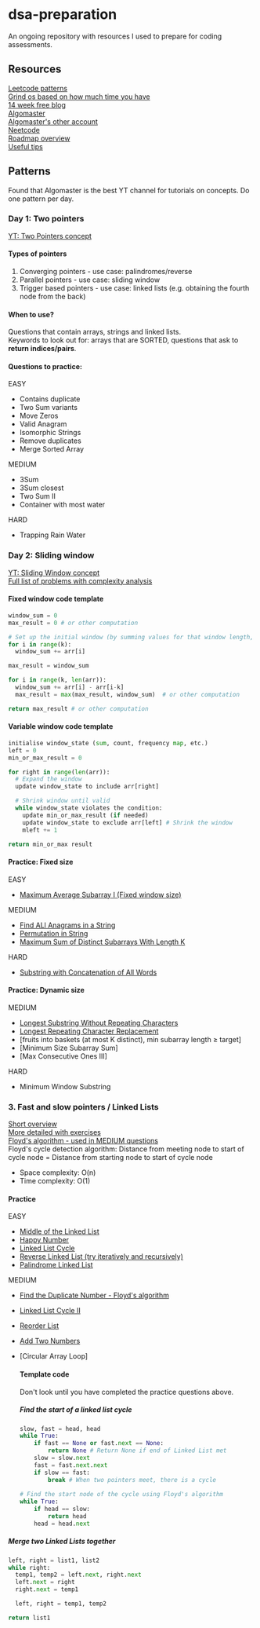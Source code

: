 # dsa-preparation
An ongoing repository with resources I used to prepare for coding assessments.

## Resources
[Leetcode patterns](https://seanprashad.com/leetcode-patterns)  
[Grind os based on how much time you have](https://www.techinterviewhandbook.org/grind75/?weeks=26)  
[14 week free blog](https://veedaily19.substack.com/p/master-dsa-in-14-weeks?open=false#§week-two-pointers-and-fast-and-slow-pointers)  
[Algomaster](https://algomaster.io/practice/dsa-patterns)  
[Algomaster's other account](https://youtu.be/DjYZk8nrXVY?si=c-yEpxZ9WHwaxSq7)  
[Neetcode](https://neetcode.io/practice)  
[Roadmap overview](https://roadmap.sh/datastructures-and-algorithms)  
[Useful tips](https://aman.ai/code/)

## Patterns
Found that Algomaster is the best YT channel for tutorials on concepts. Do one pattern per day.  
### Day 1: Two pointers
[YT: Two Pointers concept](https://www.youtube.com/watch?v=QzZ7nmouLTI)

#### Types of pointers
1. Converging pointers - use case: palindromes/reverse
2. Parallel pointers - use case: sliding window
3. Trigger based pointers - use case: linked lists (e.g. obtaining the fourth node from the back)

#### When to use?
Questions that contain arrays, strings and linked lists.  
Keywords to look out for: arrays that are SORTED, questions that ask to **return indices/pairs**.
#### Questions to practice:

EASY
- Contains duplicate
- Two Sum variants
- Move Zeros
- Valid Anagram
- Isomorphic Strings
- Remove duplicates
- Merge Sorted Array 

MEDIUM
- 3Sum
- 3Sum closest
- Two Sum II
- Container with most water

HARD
- Trapping Rain Water

### Day 2: Sliding window
[YT: Sliding Window concept](https://www.youtube.com/watch?v=y2d0VHdvfdc&t=81s)  
[Full list of problems with complexity analysis](https://aman.ai/code/sliding-window)
#### Fixed window code template
```python
window_sum = 0
max_result = 0 # or other computation

# Set up the initial window (by summing values for that window length, k)
for i in range(k):
  window_sum += arr[i]

max_result = window_sum

for i in range(k, len(arr)):
  window_sum += arr[i] - arr[i-k]
  max_result = max(max_result, window_sum)  # or other computation

return max_result # or other computation
```
#### Variable window code template
```python
initialise window_state (sum, count, frequency map, etc.)
left = 0
min_or_max_result = 0

for right in range(len(arr)):
  # Expand the window
  update window_state to include arr[right]

  # Shrink window until valid
  while window_state violates the condition:
    update min_or_max_result (if needed)
    update window_state to exclude arr[left] # Shrink the window
    mleft += 1

return min_or_max result
```
#### Practice: Fixed size
EASY
- [Maximum Average Subarray I (Fixed window size)](https://leetcode.com/problems/maximum-average-subarray-i/description)

MEDIUM
- [Find ALl Anagrams in a String](leetcode.com/problems/find-all-anagrams-in-a-string/description)
- [Permutation in String](https://leetcode.com/problems/permutation-in-string/description)
- [Maximum Sum of Distinct Subarrays With Length K](https://leetcode.com/problems/maximum-sum-of-distinct-subarrays-with-length-k/description)

HARD
- [Substring with Concatenation of All Words](https://leetcode.com/problems/substring-with-concatenation-of-all-words/description)

#### Practice: Dynamic size
MEDIUM
- [Longest Substring Without Repeating Characters](https://leetcode.com/problems/longest-substring-without-repeating-characters)
- [Longest Repeating Character Replacement](https://leetcode.com/problems/longest-repeating-character-replacement)
- [fruits into baskets (at most K distinct), min subarray length ≥ target]
- [Minimum Size Subarray Sum]
- [Max Consecutive Ones III]

HARD
- Minimum Window Substring

### 3. Fast and slow pointers / Linked Lists
[Short overview](https://www.youtube.com/watch?v=b139yf7Ik-E&t=178s)  
[More detailed with exercises](https://www.youtube.com/watch?v=XWyXy2aNrXM)  
[Floyd's algorithm - used in MEDIUM questions](https://www.youtube.com/watch?v=PvrxZaH_eZ4)  
Floyd's cycle detection algorithm: Distance from meeting node to start of cycle node = Distance from starting node to start of cycle node  
- Space complexity: O(n)
- Time complexity: O(1)
#### Practice
EASY
- [Middle of the Linked List](https://leetcode.com/problems/middle-of-the-linked-list/)
- [Happy Number](https://leetcode.com/problems/happy-number/)
- [Linked List Cycle](https://leetcode.com/problems/linked-list-cycle/description)
- [Reverse Linked List (try iteratively and recursively)](https://leetcode.com/problems/reverse-linked-list/description)
- [Palindrome Linked List](https://leetcode.com/problems/palindrome-linked-list)

MEDIUM
- [Find the Duplicate Number - Floyd's algorithm](https://leetcode.com/problems/find-the-duplicate-number/description)
- [Linked List Cycle II](https://leetcode.com/problems/linked-list-cycle-ii)
- [Reorder List](https://leetcode.com/problems/reorder-list/description)
- [Add Two Numbers](https://leetcode.com/problems/add-two-numbers)
- [Circular Array Loop]

  #### Template code
  Don't look until you have completed the practice questions above.

  ##### Find the start of a linked list cycle
  ```python
  slow, fast = head, head
  while True:
      if fast == None or fast.next == None:
          return None # Return None if end of Linked List met
      slow = slow.next
      fast = fast.next.next
      if slow == fast:
          break # When two pointers meet, there is a cycle
      
  # Find the start node of the cycle using Floyd's algorithm
  while True:
      if head == slow:
          return head
      head = head.next
  ```
##### Merge two Linked Lists together
```python
left, right = list1, list2
while right:
  temp1, temp2 = left.next, right.next
  left.next = right
  right.next = temp1

  left, right = temp1, temp2

return list1
```
